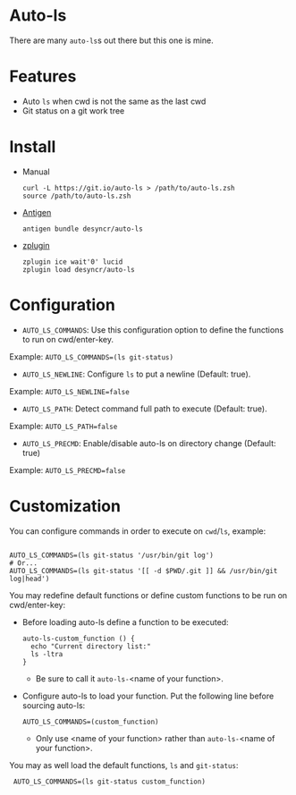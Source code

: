 # Auto-ls

There are many `auto-ls`s out there but this one is mine.

# Features

- Auto `ls` when cwd is not the same as the last cwd
- Git status on a git work tree

# Install

- Manual

      curl -L https://git.io/auto-ls > /path/to/auto-ls.zsh
      source /path/to/auto-ls.zsh

- [Antigen](https://github.com/zsh-users/antigen)

      antigen bundle desyncr/auto-ls

- [zplugin](https://github.com/zdharma/zplugin)

      zplugin ice wait'0' lucid
      zplugin load desyncr/auto-ls

# Configuration

- `AUTO_LS_COMMANDS`: Use this configuration option to define the functions to run on cwd/enter-key.

Example: `AUTO_LS_COMMANDS=(ls git-status)`

- `AUTO_LS_NEWLINE`: Configure `ls` to put a newline (Default: true).

Example: `AUTO_LS_NEWLINE=false`

- `AUTO_LS_PATH`: Detect command full path to execute (Default: true).

Example: `AUTO_LS_PATH=false`

-  `AUTO_LS_PRECMD`: Enable/disable auto-ls on directory change (Default: true)

Example: `AUTO_LS_PRECMD=false`

# Customization

You can configure commands in order to execute on `cwd`/`ls`, example:

```

AUTO_LS_COMMANDS=(ls git-status '/usr/bin/git log')
# Or...
AUTO_LS_COMMANDS=(ls git-status '[[ -d $PWD/.git ]] && /usr/bin/git log|head')

```

You may redefine default functions or define custom functions to be run on cwd/enter-key:

- Before loading auto-ls define a function to be executed:

      auto-ls-custom_function () {
        echo "Current directory list:"
        ls -ltra
      }


    * Be sure to call it `auto-ls-`\<name of your function\>.

- Configure auto-ls to load your function. Put the following line before sourcing auto-ls:

      AUTO_LS_COMMANDS=(custom_function)

   * Only use \<name of your function\> rather than `auto-ls-`\<name of your function\>.

You may as well load the default functions, `ls` and `git-status`:

     AUTO_LS_COMMANDS=(ls git-status custom_function)

